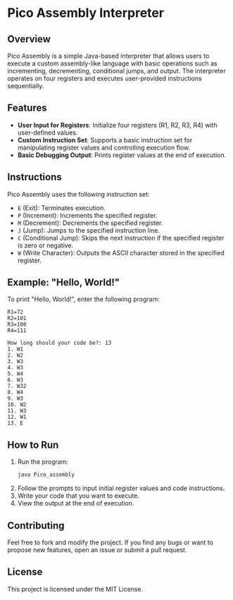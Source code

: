 # Pico Assembly Interpreter

## Overview
Pico Assembly is a simple Java-based interpreter that allows users to execute a custom assembly-like language with basic operations such as incrementing, decrementing, conditional jumps, and output. The interpreter operates on four registers and executes user-provided instructions sequentially.

## Features
- **User Input for Registers**: Initialize four registers (R1, R2, R3, R4) with user-defined values.
- **Custom Instruction Set**: Supports a basic instruction set for manipulating register values and controlling execution flow.
- **Basic Debugging Output**: Prints register values at the end of execution.


## Instructions
Pico Assembly uses the following instruction set:
- `E` (Exit): Terminates execution.
- `P` (Increment): Increments the specified register.
- `M` (Decrement): Decrements the specified register.
- `J` (Jump): Jumps to the specified instruction line.
- `C` (Conditional Jump): Skips the next instruction if the specified register is zero or negative.
- `W` (Write Character): Outputs the ASCII character stored in the specified register.

## Example: "Hello, World!"
To print "Hello, World!", enter the following program:

```
R1=72
R2=101
R3=108
R4=111

How long should your code be?: 13
1. W1
2. W2
3. W3
4. W3
5. W4
6. W3
7. W32
8. W4
9. W3
10. W2
11. W3
12. W1
13. E
```

## How to Run

1. Run the program:
   ```bash
   java Pico_assembly
   ```
2. Follow the prompts to input initial register values and code instructions.
3. Write your code that you want to execute.  
4. View the output at the end of execution.

## Contributing
Feel free to fork and modify the project. If you find any bugs or want to propose new features, open an issue or submit a pull request.

## License
This project is licensed under the MIT License.

